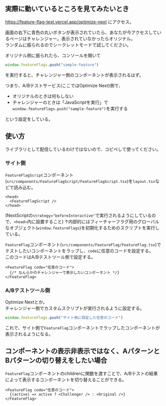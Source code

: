 ## 実際に動いているところを見てみたいとき

https://feature-flag-test.vercel.app/optimize-next にアクセス。

画面の右下に青色の丸いボタンが表示されていたら、あなたが今アクセスしているページはチャレンジャー。表示されていなかったらオリジナル。  
ランダムに振られるのでシークレットモードで試してください。

オリジナル側に振られたら、コンソールを開いて
```js
window.featureFlags.push("sample-feature")
```
を実行すると、チャレンジャー側のコンポーネントが表示されるはず。  

つまり、A/Bテストサービス(ここではOptimize Next)側で、
- オリジナルのときは何もしない
- チャレンジャーのときは「JavaScriptを実行」で`window.featureFlags.push("sample-feature")`を実行する

という設定をしている。

## 使い方

ライブラリとして配信しているわけではないので、コピペして使ってください。

### サイト側

`FeatureFlagScript`コンポーネント(`src/components/FeatureFlagScript/FeatureFlagScript.tsx`)を`layout.tsx`などで読み込む。
```tsx
<head>
  <FeatureFlagScript />
</head>
```
(NextScriptの`strategy="beforeInteractive"`で実行されるようにしているので、`<head>`内に設置すること)
↑内部的にはフィーチャーフラグ用のグローバルなオブジェクト(`window.featureFlags`)を初期化するためのスクリプトを実行している。  

`FeatureFlag`コンポーネント(`src/components/FeatureFlag/FeatureFlag.tsx`)でテストしたいコンポーネントをラップし、`code`に任意のコードを設定する。  
このコードはA/Bテストツール側で設定する。

```tsx
<FeatureFlag code="任意のコード">
  {/* なんらかのチャレンジャーで表示したいコンポーネント */}
</FeatureFlag>
```

### A/Bテストツール側

Optimize Nextとか。  
チャレンジャー側でカスタムスクリプトが実行されるように設定する。

```js
window.featureFlags.push("サイト側に設定した任意のコード")
```

これで、サイト側で`FeatureFlag`コンポーネントでラップしたコンポーネントが表示されるようになる。

## コンポーネントの表示非表示ではなく、AパターンとBパターンの切り替えをしたい場合

`FeatureFlag`コンポーネントのchildrenに関数を渡すことで、A/Bテストの結果によって表示するコンポーネントを切り替えることができる。

```tsx
<FeatureFlag code="任意のコード">
  {(active) => active ? <Challenger /> : <Original />}
</FeatureFlag>
```